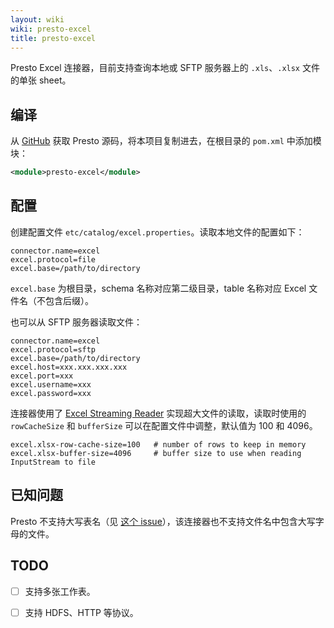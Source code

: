 ```yaml
---
layout: wiki
wiki: presto-excel
title: presto-excel
---
```


Presto Excel 连接器，目前支持查询本地或 SFTP 服务器上的 `.xls`、`.xlsx` 文件的单张 sheet。

## 编译

从 [GitHub](https://github.com/prestodb/presto/) 获取 Presto 源码，将本项目复制进去，在根目录的 `pom.xml` 中添加模块：

```xml
<module>presto-excel</module>
```

## 配置

创建配置文件 `etc/catalog/excel.properties`。读取本地文件的配置如下：

```
connector.name=excel
excel.protocol=file
excel.base=/path/to/directory
```

`excel.base` 为根目录，schema 名称对应第二级目录，table 名称对应 Excel 文件名（不包含后缀）。

也可以从 SFTP 服务器读取文件：

```
connector.name=excel
excel.protocol=sftp
excel.base=/path/to/directory
excel.host=xxx.xxx.xxx.xxx
excel.port=xxx
excel.username=xxx
excel.password=xxx
```

连接器使用了 [Excel Streaming Reader](https://github.com/monitorjbl/excel-streaming-reader) 实现超大文件的读取，读取时使用的 `rowCacheSize` 和 `bufferSize` 可以在配置文件中调整，默认值为
100 和 4096。

```
excel.xlsx-row-cache-size=100   # number of rows to keep in memory
excel.xlsx-buffer-size=4096     # buffer size to use when reading InputStream to file
```

## 已知问题

Presto 不支持大写表名（见 [这个 issue](https://github.com/prestodb/presto/issues/2863)），该连接器也不支持文件名中包含大写字母的文件。

## TODO

- [ ] 支持多张工作表。

- [ ] 支持 HDFS、HTTP 等协议。
